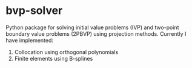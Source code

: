 # bvp-solver
Python package for solving initial value problems (IVP) and two-point boundary value problems (2PBVP) using projection methods. Currently I have implemented:

1. Collocation using orthogonal polynomials
2. Finite elements using B-splines
